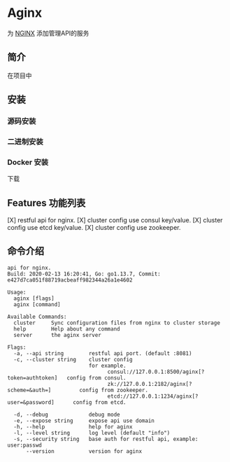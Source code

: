 # Aginx 

为 [NGINX][NGINX] 添加管理API的服务

## 简介

在项目中

## 安装 

### 源码安装
### 二进制安装
### Docker 安装

下载

## Features 功能列表

[X] restful api for nginx.
[X] cluster config use consul key/value.
[X] cluster config use etcd key/value.
[X] cluster config use zookeeper.

## 命令介绍

```shell script
api for nginx. 
Build: 2020-02-13 16:20:41, Go: go1.13.7, Commit: e427d7ca051f88719acbeaff982344a26a1e4602

Usage:
  aginx [flags]
  aginx [command]

Available Commands:
  cluster     Sync configuration files from nginx to cluster storage
  help        Help about any command
  server      the aginx server

Flags:
  -a, --api string        restful api port. (default :8081)
  -c, --cluster string    cluster config
                          for example. 
                                consul://127.0.0.1:8500/aginx[?token=authtoken]   config from consul.  
                                zk://127.0.0.1:2182/aginx[?scheme=&auth=]         config from zookeeper.
                                etcd://127.0.0.1:1234/aginx[?user=&password]      config from etcd.
                          
  -d, --debug             debug mode
  -e, --expose string     expose api use domain
  -h, --help              help for aginx
  -l, --level string      log level (default "info")
  -s, --security string   base auth for restful api, example: user:passwd
      --version           version for aginx

```

[NGINX]: http://nginx.org
[DEMO]: https://www.airpair.com/scalable-architecture-with-docker-consul-and-nginx
[DOWNLOAD]: https://api.github.com/repos/ihaiker/aginx/releases/latest